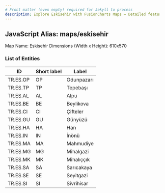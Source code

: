```yaml
---
# Front matter (even empty) required for Jekyll to process
description: Explore Eskisehir with FusionCharts Maps – Detailed features for seamless integration. Try now & enhance your data visualization today! 
---
```


## JavaScript Alias: maps/eskisehir

Map Name: Eskisehir
Dimensions (Width x Height): 610x570





### List of Entities

ID | Short label | Label
---|---|---|
TR.ES.OP | OP | Odunpazarı
TR.ES.TP | TP | Tepebaşı
TR.ES.AL | AL | Alpu
TR.ES.BE | BE | Beylikova
TR.ES.CI | CI | Çifteler
TR.ES.GU | GU | Günyüzü
TR.ES.HA | HA | Han
TR.ES.IN | IN | İnönü
TR.ES.MA | MA | Mahmudiye
TR.ES.MG | MG | Mihalgazi
TR.ES.MK | MK | Mihalıççık
TR.ES.SA | SA | Sarıcakaya
TR.ES.SE | SE | Seyitgazi
TR.ES.SI | SI | Sivrihisar